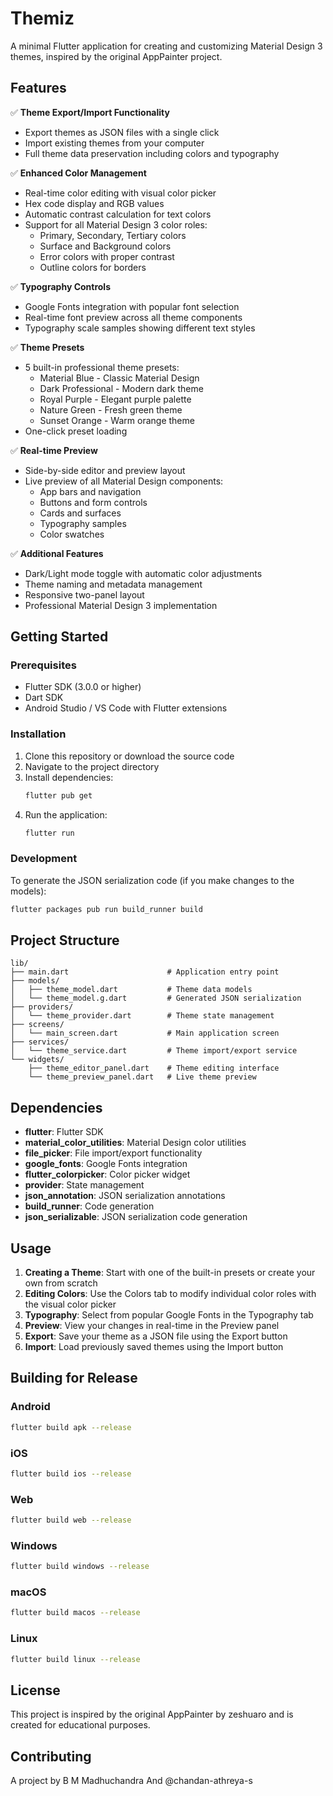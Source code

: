 # Themiz

A minimal Flutter application for creating and customizing Material Design 3 themes, inspired by the original AppPainter project.

## Features

✅ **Theme Export/Import Functionality**
- Export themes as JSON files with a single click
- Import existing themes from your computer
- Full theme data preservation including colors and typography

✅ **Enhanced Color Management**
- Real-time color editing with visual color picker
- Hex code display and RGB values
- Automatic contrast calculation for text colors
- Support for all Material Design 3 color roles:
  - Primary, Secondary, Tertiary colors
  - Surface and Background colors
  - Error colors with proper contrast
  - Outline colors for borders

✅ **Typography Controls**
- Google Fonts integration with popular font selection
- Real-time font preview across all theme components
- Typography scale samples showing different text styles

✅ **Theme Presets**
- 5 built-in professional theme presets:
  - Material Blue - Classic Material Design
  - Dark Professional - Modern dark theme
  - Royal Purple - Elegant purple palette
  - Nature Green - Fresh green theme
  - Sunset Orange - Warm orange theme
- One-click preset loading

✅ **Real-time Preview**
- Side-by-side editor and preview layout
- Live preview of all Material Design components:
  - App bars and navigation
  - Buttons and form controls
  - Cards and surfaces
  - Typography samples
  - Color swatches

✅ **Additional Features**
- Dark/Light mode toggle with automatic color adjustments
- Theme naming and metadata management
- Responsive two-panel layout
- Professional Material Design 3 implementation

## Getting Started

### Prerequisites

- Flutter SDK (3.0.0 or higher)
- Dart SDK
- Android Studio / VS Code with Flutter extensions

### Installation

1. Clone this repository or download the source code
2. Navigate to the project directory
3. Install dependencies:
   ```bash
   flutter pub get
   ```
4. Run the application:
   ```bash
   flutter run
   ```

### Development

To generate the JSON serialization code (if you make changes to the models):
```bash
flutter packages pub run build_runner build
```

## Project Structure

```
lib/
├── main.dart                      # Application entry point
├── models/
│   ├── theme_model.dart           # Theme data models
│   └── theme_model.g.dart         # Generated JSON serialization
├── providers/
│   └── theme_provider.dart        # Theme state management
├── screens/
│   └── main_screen.dart           # Main application screen
├── services/
│   └── theme_service.dart         # Theme import/export service
└── widgets/
    ├── theme_editor_panel.dart    # Theme editing interface
    └── theme_preview_panel.dart   # Live theme preview
```

## Dependencies

- **flutter**: Flutter SDK
- **material_color_utilities**: Material Design color utilities
- **file_picker**: File import/export functionality
- **google_fonts**: Google Fonts integration
- **flutter_colorpicker**: Color picker widget
- **provider**: State management
- **json_annotation**: JSON serialization annotations
- **build_runner**: Code generation
- **json_serializable**: JSON serialization code generation

## Usage

1. **Creating a Theme**: Start with one of the built-in presets or create your own from scratch
2. **Editing Colors**: Use the Colors tab to modify individual color roles with the visual color picker
3. **Typography**: Select from popular Google Fonts in the Typography tab
4. **Preview**: View your changes in real-time in the Preview panel
5. **Export**: Save your theme as a JSON file using the Export button
6. **Import**: Load previously saved themes using the Import button

## Building for Release

### Android
```bash
flutter build apk --release
```

### iOS
```bash
flutter build ios --release
```

### Web
```bash
flutter build web --release
```

### Windows
```bash
flutter build windows --release
```

### macOS
```bash
flutter build macos --release
```

### Linux
```bash
flutter build linux --release
```

## License

This project is inspired by the original AppPainter by zeshuaro and is created for educational purposes.

## Contributing

A project by B M Madhuchandra And @chandan-athreya-s
